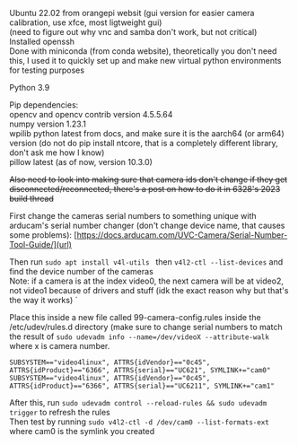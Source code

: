 Ubuntu 22.02 from orangepi websit (gui version for easier camera calibration, use xfce, most ligtweight gui)   
(need to figure out why vnc and samba don't work, but not critical)  
Installed openssh  
Done with miniconda (from conda website), theoretically you don't need this, I used it to quickly set up and make new virtual python environments for testing purposes  
  
Python 3.9  
  
Pip dependencies:   
opencv and opencv contrib version 4.5.5.64  
numpy version 1.23.1  
wpilib python latest from docs, and make sure it is the aarch64 (or arm64) version (do not do pip install ntcore, that is a completely different library, don't ask me how I know)  
pillow latest (as of now, version 10.3.0)  


~~Also need to look into making sure that camera ids don't change if they get disconnected/reconnected, there's a post on how to do it in 6328's 2023 build thread~~

First change the cameras serial numbers to something unique with arducam's serial number changer (don't change device name, that causes some problems): [https://docs.arducam.com/UVC-Camera/Serial-Number-Tool-Guide/](url)  

Then run `sudo apt install v4l-utils ` then `v4l2-ctl --list-devices` and find the device number of the cameras  
Note: if a camera is at the index video0, the next camera will be at video2, not video1 because of drivers and stuff (idk the exact reason why but that's the way it works)
`

Place this inside a new file called 99-camera-config.rules inside the /etc/udev/rules.d directory (make sure to change serial numbers to match the result of `sudo udevadm info --name=/dev/videoX --attribute-walk` where x is camera number.

`SUBSYSTEM=="video4linux", ATTRS{idVendor}=="0c45", ATTRS{idProduct}=="6366", ATTRS{serial}=="UC621", SYMLINK+="cam0"
SUBSYSTEM=="video4linux", ATTRS{idVendor}=="0c45", ATTRS{idProduct}=="6366", ATTRS{serial}=="UC6211", SYMLINK+="cam1"`  

After this, run `sudo udevadm control --reload-rules && sudo udevadm trigger` to refresh the rules  
Then test by running `sudo v4l2-ctl -d /dev/cam0 --list-formats-ext ` where cam0 is the symlink you created
